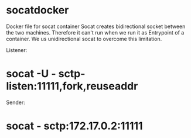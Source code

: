 # socatdocker
Docker file for socat container
Socat creates bidirectional socket between the two machines. Therefore it can't run when we run it as Entrypoint of a container.
We us unidirectional socat to overcome this limitation. 

Listener: 
# socat  -U - sctp-listen:11111,fork,reuseaddr

Sender: 
# socat - sctp:172.17.0.2:11111

